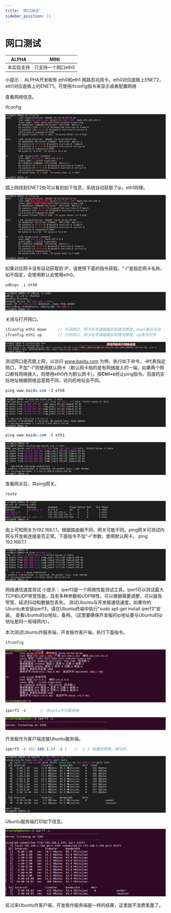 ```yaml
---
title: '网口测试'
sidebar_position: 11
---
```


# 网口测试

| ALPHA | MINI |
| ----- | ---- |
| 本实验支持 | 只支持一个网口eth0 |

小提示：
ALPHA开发板有 eth0和eth1 两路百兆网卡。eth0对应底板上ENET2，eth1对应底板上的ENET1。可使用ifconfig指令来显示或者配置网络

查看网络信息。

ifconfig

![3.11.1](./img/3.11.1.png)

插上网线到ENET2处可以看到如下信息，系统自动获取了ip，eth1同理。

![3.11.2](./img/3.11.2.png)

如果对应网卡没有自动获取到 IP，请使用下面的指令获取。“-i”是指定网卡名称，如不指定，会使用默认会使用eth0。

```c#
udhcpc -i eth0
```

![3.11.3](./img/3.11.3.png)

关闭与打开网口。
```c#
ifconfig eth1 down     // 关闭网口，网卡名字请根据实际情况修改，down表示关闭
ifconfig eth1 up       // 打开网口，网卡名字请根据实际情况修改，up表示打开
```

![3.11.4](./img/3.11.4.png)

测试网口是否能上网，以访问 www.baidu.com 为例，执行如下命令，**-I**代表指定网口，不加"-I"则使用默认网卡（默认网卡指的是有网络接入的一端，如果两个网口都有网络接入，则使用eth0作为默认网卡）。按**Ctrl+c**终止ping指令。百度的实际地址根据网络运营商不同，访问的地址会不同。

```c#
ping www.baidu.com -I eth0
```

![3.11.5](./img/3.11.5.png)

```c#
ping www.baidu.com -I eth1
```

![3.11.6](./img/3.11.6.png)

查看网关后，并ping网关。
```c#
route 
```

![3.11.7](./img/3.11.7.png)

由上可知网关为192.168.1.1，根据路由器不同，网关可能不同。ping网关可测试内网与开发板连接是否正常。下面指令不加“-I”参数，使用默认网卡。
ping 192.168.1.1

![3.11.8](./img/3.11.8.png)

网络通信速度测试
小提示：
iperf3是一个网络性能测试工具。iperf可以测试最大TCP和UDP带宽性能，具有多种参数和UDP特性，可以根据需要调整，可以报告带宽、延迟抖动和数据包丢失。
测试Ubuntu与开发板通信速度。如果你的Ubuntu未安装iperf3，请在Ubuntu终端中执行"sudo apt-get install iperf3"安装。
查看Ubuntu的ip地址，备用。（这里要确保开发板的ip地址要与Ubuntu的ip地址是同一局域网内）。

本次测试Ubuntu作服务端，开发板作客户端，执行下面指令。
```c#
ifconfig
```

![3.11.9](./img/3.11.9.png)

```c#
iperf3 -s      // Ubuntu作为服务端
```

![3.11.10](./img/3.11.10.png)

开发板作为客户端连接Ubuntu服务端。
```c#
iperf3 -c 192.168.1.84 -i 1   // -i 1 指通信周期，单位秒。
```

![3.11.11](./img/3.11.11.png)

Ubuntu服务端打印如下信息。

![3.11.12](./img/3.11.12.png)

反过来Ubuntu作客户端，开发板作服务端是一样的结果，这里就不浪费笔墨了。

